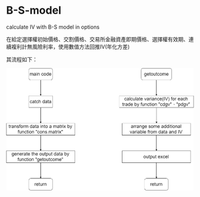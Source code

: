 # B-S-model
calculate IV with B-S model in options

在給定選擇權初始價格、交割價格、交易所金融資產即期價格、選擇權有效期、連續複利計無風險利率，使用數值方法回推IV(年化方差)

其流程如下：

![image](https://github.com/ShaoTingHsu/B-S-model/blob/master/BS%20model%20flow%20chart.png)
